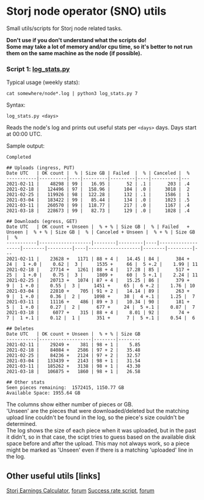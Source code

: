 # Storj node operator (SNO) utils

Small utils/scripts for Storj node related tasks.

**Don't use if you don't understand what the scripts do!**  
**Some may take a lot of memory and/or cpu time, so it's better to not run them on the same machine as the node (if possible).**

### Script 1: [log_stats.py](log_stats.py)

Typical usage (weekly stats):
```
cat somewhere/node*.log | python3 log_stats.py 7
```

Syntax:
```
log_stats.py <days>
```

Reads the node's log and prints out useful stats per `<days>` days. Days start at 00:00 UTC.

Sample output:
```
Completed

## Uploads (ingress, PUT)
Date UTC   | OK count |  % | Size GB | Failed  |  % | Canceled |  %
-----------|----------|----|---------|---------|----|----------|---
2021-02-11 |    48298 | 99 |   16.95 |      52 | .1 |      203 | .4
2021-02-18 |   124496 | 97 |  158.96 |     104 | .0 |     3018 |  2
2021-02-25 |   119926 | 98 |  122.28 |     132 | .1 |     1586 |  1
2021-03-04 |   183422 | 99 |   85.44 |     134 | .0 |     1023 | .5
2021-03-11 |   260570 | 99 |  118.77 |     217 | .0 |     1167 | .4
2021-03-18 |   228673 | 99 |   82.73 |     129 | .0 |     1028 | .4

## Downloads (egress, GET)
Date UTC   | OK count + Unseen |  % + % | Size GB |  % | Failed   + Unseen |  % + % | Size GB |  % | Canceled + Unseen |  % + % | Size GB |  %
-----------|-------------------|--------|---------|----|-------------------|--------|---------|----|-------------------|--------|---------|---
2021-02-11 |    23628 +   1171 | 88 + 4 |   14.45 | 84 |      384 +     24 |  1 +.0 |    0.62 |  3 |     1535 +     66 |  5 +.2 |    1.99 | 11
2021-02-18 |    27714 +   1261 | 88 + 4 |   17.28 | 85 |      517 +     25 |  1 +.0 |    0.75 |  3 |     1809 +     60 |  5 +.1 |    2.24 | 11
2021-02-25 |    20713 +   1074 | 87 + 4 |   15.25 | 86 |      379 +      9 |  1 +.0 |    0.55 |  3 |     1451 +     65 |  6 +.2 |    1.76 | 10
2021-03-04 |    22810 +    705 | 91 + 2 |   14.14 | 89 |      263 +      9 |  1 +.0 |    0.36 |  2 |     1098 +     38 |  4 +.1 |    1.25 |  7
2021-03-11 |    11116 +    486 | 89 + 3 |   10.34 | 90 |      181 +      5 |  1 +.0 |    0.27 |  2 |      677 +     24 |  5 +.1 |    0.87 |  7
2021-03-18 |     6077 +    315 | 88 + 4 |    8.01 | 92 |       74 +      7 |  1 +.1 |    0.12 |  1 |      351 +      7 |  5 +.1 |    0.54 |  6

## Deletes
Date UTC   | OK count + Unseen |  % + % | Size GB
-----------|-------------------|--------|--------
2021-02-11 |    29249 +    381 | 98 + 1 |    5.85
2021-02-18 |    84084 +   2586 | 97 + 2 |   35.48
2021-02-25 |    84236 +   2124 | 97 + 2 |   32.57
2021-03-04 |   133439 +   2143 | 98 + 1 |   31.54
2021-03-11 |   185262 +   3138 | 98 + 1 |   43.30
2021-03-18 |   106875 +   1860 | 98 + 1 |   26.58

## Other stats
Seen pieces remaining:  1572415, 1150.77 GB
Available Space: 1955.64 GB
```

The columns show either number of pieces or GB.  
'Unseen' are the pieces that were downloaded/deleted but the matching upload line couldn't be found in the log, so the piece's size couldn't be determined.  
The log shows the size of each piece when it was uploaded, but in the past it didn't, so in that case, the scipt tries to guess based on the available disk space before and after the upload. This may not always work, so a piece might be marked as 'Unseen' even if there is a matching 'uploaded' line in the log.

## Other useful utils [links]

[Storj Earnings Calculator](https://github.com/ReneSmeekes/storj_earnings), [forum](https://forum.storj.io/t/earnings-calculator-update-2021-03-05-v10-1-1-detailed-payout-information-now-includes-comparison-to-actual-payout-postponed-payouts-due-to-threshold-and-transaction-links/1794)
[Success rate script](https://github.com/ReneSmeekes/storj_success_rate), [forum](https://forum.storj.io/t/success-rate-script-now-updated-for-new-terminology-in-logs-after-update-to-0-34-6-or-later/5114)
